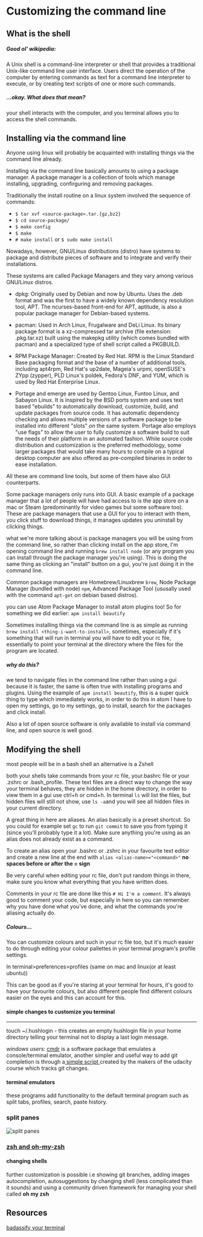 # Customizing the command line
## What is the shell
##### Good ol' wikipedia:

A Unix shell is a command-line interpreter or shell that provides a traditional Unix-like command line user interface. Users direct the operation of the computer by entering commands as text for a command line interpreter to execute, or by creating text scripts of one or more such commands.


##### ...okay. What does that mean?

your shell interacts with the computer, and you terminal allows you to access the shell commands.

## Installing via the command line
Anyone using linux will probably be acquainted with installing things via the command line already.

Installing via the command line basically amounts to using a package manager. A package manager is a collection of tools which manage installing, upgrading, confirguring and removing packages.

Traditionally the install routine on a linux system involved the sequence of commands:
- `$ tar xvf <source-package>.tar.{gz,bz2}`
- `$ cd source-package/`
- `$ make config`
- `$ make`
- `# make install` or `$ sudo make install`

Nowadays, however, GNU/Linux distributions (distro) have systems to package and distribute pieces of software and to integrate and verify their installations.

These systems are called Package Managers and they vary among various GNU/Linux distros.

- dpkg: Originally used by Debian and now by Ubuntu. Uses the .deb format and was the first to have a widely known dependency resolution tool, APT. The ncurses-based front-end for APT, aptitude, is also a popular package manager for Debian-based systems.

- pacman: Used in Arch Linux, Frugalware and DeLi Linux. Its binary package format is a xz-compressed tar archive (file extension: .pkg.tar.xz) built using the makepkg utility (which comes bundled with pacman) and a specialized type of shell script called a PKGBUILD.

- RPM Package Manager: Created by Red Hat. RPM is the Linux Standard Base packaging format and the base of a number of additional tools, including apt4rpm, Red Hat's up2date, Mageia's urpmi, openSUSE's ZYpp (zypper), PLD Linux's poldek, Fedora's DNF, and YUM, which is used by Red Hat Enterprise Linux.

- Portage and emerge are used by Gentoo Linux, Funtoo Linux, and Sabayon Linux. It is inspired by the BSD ports system and uses text based "ebuilds" to automatically download, customize, build, and update packages from source code. It has automatic dependency checking and allows multiple versions of a software package to be installed into different "slots" on the same system. Portage also employs "use flags" to allow the user to fully customize a software build to suit the needs of their platform in an automated fashion. While source code distribution and customization is the preferred methodology, some larger packages that would take many hours to compile on a typical desktop computer are also offered as pre-compiled binaries in order to ease installation.

All these are command line tools, but some of them have also GUI counterparts.

Some package managers only runs into GUI. A basic example of a package manager that a lot of people will have had access to is the app store on a mac or Steam (predominantly for video games but some software too). These are package managers that use a GUI for you to interact with them, you click stuff to download things, it manages updates you uninstall by clicking things.

what we're more talking about is package managers you will be using from the command line, so rather than clicking install on the app store, I'm opening command line and running `brew install node` (or any program you can install through the package manager you're using).
This is doing the same thing as clicking an "install" button on a gui, you're just doing it in the command line.

Common package managers are Homebrew/Linuxbrew `brew`, Node Package Manager (bundled with node) `npm`, Advanced Package Tool (ususally used with the command `apt-get` on debian based distros).

you can use Atom Package Manager to install atom plugins too! So for something we did earlier: `apm install beautify`

Sometimes installing things via the command line is as simple as running `brew install <thing-i-want-to-install>`, sometimes, especially if it's something that will run in terminal you will have to edit your rc file, essentially to point your terminal at the directory where the files for the program are located.


##### why do this?
we tend to navigate files in the command line rather than using a gui because it is faster, the same is often true with installing programs and plugins. Using the example of `apm install beautify`, this is a super quick thing to type which immediately works, in order to do this in atom I have to open my settings, go to my settings, go to install, search for the packages and click install.

Also a lot of open source software is only available to install via command line, and open source is well good.

## Modifying the shell

most people will be in a bash shell an alternative is a Zshell

both your shells take commands from your rc file, your.bashrc file or your .zshrc or .bash_profile.
These text files are a direct way to change the way your terminal behaves, they are hidden in the home directory, in order to view them in a gui use ctrl+h or cmd+h.
In terminal `ls` will list the files, but hidden files will still not show, use `ls -a`and you will see all hidden files in your current directory.

A great thing in here are aliases. An alias basically is a preset shortcut.
So you could for example set `gc` to run `git commit` to save you from typing it (since you'll probably type it a lot). Make sure anything you're using as an alias does not already exist as a command.

To create an alias open your .bashrc or .zshrc in your favourite text editor and create a new line at the end with ```alias <alias-name>="<command>"``` **no spaces before or after the = sign**

Be very careful when editing your rc file, don't put random things in there, make sure you know what everything that you have written does.

Comments in your rc file are done like this ```# Hi I'm a comment```. It's always good to comment your code, but especially in here so you can remember why you have done what you've done, and what the commands you're aliasing actually do.

##### Colours...

You can customize colours and such in your rc file too, but it's much easier to do through editing your colour pallettes in your terminal program's profile settings.

In terminal>preferences>profiles (same on mac and linux(or at least ubuntu))

This can be good as if you're staring at your terminal for hours, it's good to have your favourite colours, but also different people find different colours easier on the eyes and this can account for this.

#### simple changes to customize you terminal
---
touch ~/.hushlogin - this creates an empty hushlogin file in your home directory telling your terminal not to display a last login message.

_windows users_: [cmdr]( https://github.com/cmderdev/cmder ) is a software package that emulates a console/terminal emulator,
another simpler and useful way to add git completion is through a[ simple script ](https://classroom.udacity.com/courses/ud775/lessons/2980038599/concepts/33417185870923#) created by the  makers of the udacity course which tracks git changes.


#### terminal emulators
these programs add functionality to the default terminal program such as split tabs, profiles, search, paste history.

### split panes
![split panes](https://www.iterm2.com/img/screenshots/split_panes_full.png)

### [zsh and oh-my-zsh ](http://jilles.me/badassify-your-terminal-and-shell/)

#### changing shells
further customization is possible i.e showing git branches, adding images autocompletion, autosuggestions by changing shell (less complicated than it sounds) and using a community driven framework for managing your shell called **oh my zsh**


## Resources

[badassify your terminal](http://jilles.me/badassify-your-terminal-and-shell/)
